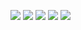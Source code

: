 ![](http://github-profile-summary-cards.vercel.app/api/cards/profile-details?username=bearkaito&theme=solarized_dark)
![](http://github-profile-summary-cards.vercel.app/api/cards/repos-per-language?username=bearkaito&theme=solarized_dark)
![](http://github-profile-summary-cards.vercel.app/api/cards/most-commit-language?username=bearkaito&theme=solarized_dark)
![](http://github-profile-summary-cards.vercel.app/api/cards/stats?username=bearkaito&theme=solarized_dark)
![](http://github-profile-summary-cards.vercel.app/api/cards/productive-time?username=bearkaito&theme=solarized_dark&utcOffset=8)

